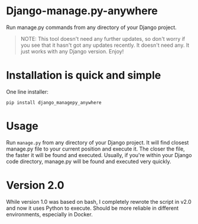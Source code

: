 # Django-manage.py-anywhere
Run manage.py commands from any directory of your Django project.

> NOTE: This tool doesn't need any further updates, so don't worry if you see that it hasn't got any updates recently. It doesn't need any. It just works with any Django version. Enjoy!

# Installation is quick and simple
One line installer:   
```
pip install django_managepy_anywhere
```

# Usage
Run ```manage.py``` from any directory of your Django project. It will find closest manage.py file to your current position and execute it. 
The closer the file, the faster it will be found and executed. Usually, if you're within your Django code directory, manage.py will be found and executed very quickly.

# Version 2.0
While version 1.0 was based on bash, I completely rewrote the script in v2.0 and now it uses Python to execute. Should be more reliable in different environments, especially in
Docker.
